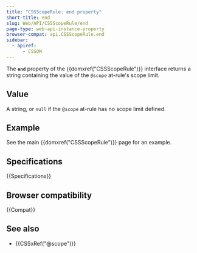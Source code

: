 ```yaml
---
title: "CSSScopeRule: end property"
short-title: end
slug: Web/API/CSSScopeRule/end
page-type: web-api-instance-property
browser-compat: api.CSSScopeRule.end
sidebar:
  - apiref:
      - CSSOM
---
```


The **`end`** property of the {{domxref("CSSScopeRule")}} interface returns a string containing the value of the `@scope` at-rule's scope limit.

## Value

A string, or `null` if the `@scope` at-rule has no scope limit defined.

## Example

See the main {{domxref("CSSScopeRule")}} page for an example.

## Specifications

{{Specifications}}

## Browser compatibility

{{Compat}}

## See also

- {{CSSxRef("@scope")}}
